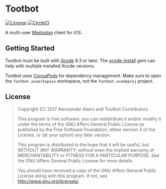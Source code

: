 # Tootbot

[![License](http://img.shields.io/badge/license-AGPL-blue.svg?style=flat)](https://github.com/tootbot/tootbot/blob/master/LICENSE)
[![CircleCI](https://img.shields.io/circleci/project/github/tootbot/tootbot.svg)](https://circleci.com/gh/tootbot/tootbot)

A multi-user [Mastodon](https://mastodon.social) client for iOS.

## Getting Started

Tootbot must be built with [Xcode](https://developer.apple.com/xcode/) 8.3 or later. The [xcode-install](https://github.com/KrauseFx/xcode-install) gem can help with multiple installed Xcode versions.

Tootbot uses [CocoaPods](https://cocoapods.org) for dependency management. Make sure to open the `Tootbot.xcworkspace` workspace, not the `Tootbot.xcodeproj` project.

## License

> Copyright (C) 2017 Alexsander Akers and Tootbot Contributors
>
> This program is free software: you can redistribute it and/or modify
> it under the terms of the GNU Affero General Public License as published
> by the Free Software Foundation, either version 3 of the License, or
> (at your option) any later version.
>
> This program is distributed in the hope that it will be useful,
> but WITHOUT ANY WARRANTY; without even the implied warranty of
> MERCHANTABILITY or FITNESS FOR A PARTICULAR PURPOSE.  See the
> GNU Affero General Public License for more details.
>
> You should have received a copy of the GNU Affero General Public License
> along with this program.  If not, see <http://www.gnu.org/licenses/>.
